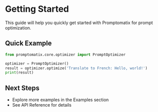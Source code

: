 # Getting Started

This guide will help you quickly get started with Promptomatix for prompt optimization.

## Quick Example

```python
from promptomatix.core.optimizer import PromptOptimizer

optimizer = PromptOptimizer()
result = optimizer.optimize('Translate to French: Hello, world!')
print(result)
```

## Next Steps
- Explore more examples in the Examples section
- See API Reference for details 